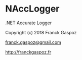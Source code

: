 # NAccLogger
.NET Accurate Logger

Copyright (c) 2018 Franck Gaspoz

franck.gaspoz@gmail.com

http://franckgaspoz.fr
